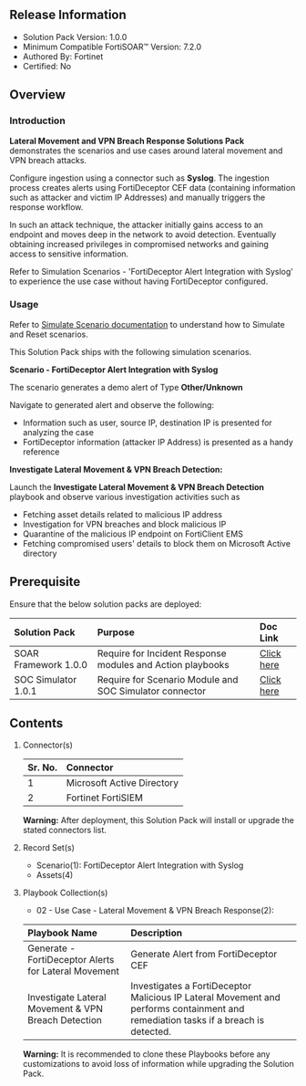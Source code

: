 ## Release Information

- Solution Pack Version: 1.0.0
- Minimum Compatible FortiSOAR™ Version: 7.2.0
- Authored By: Fortinet
- Certified: No

## Overview

### Introduction

**Lateral Movement and VPN Breach Response Solutions Pack** demonstrates the scenarios and use cases around lateral movement and VPN breach attacks.

Configure ingestion using a connector such as **Syslog**. The ingestion process creates alerts using FortiDeceptor CEF data (containing information such as attacker and victim IP Addresses) and manually triggers the response workflow.

In such an attack technique, the attacker initially gains access to an endpoint and moves deep in the network to avoid detection. Eventually obtaining increased privileges in compromised networks and gaining access to sensitive information.

Refer to Simulation Scenarios - 'FortiDeceptor Alert Integration with Syslog' to experience the use case without having FortiDeceptor configured.

### Usage

Refer to [Simulate Scenario documentation](https://github.com/fortinet-fortisoar/solution-pack-soc-simulator/blob/develop/docs/solution-pack-guide.md) to understand how to Simulate and Reset scenarios.

This Solution Pack ships with the following simulation scenarios. 

**Scenario - FortiDeceptor Alert Integration with Syslog**

The scenario generates a demo alert of Type **Other/Unknown**

Navigate to generated alert and observe the following:

- Information such as user, source IP, destination IP is presented for analyzing the case
- FortiDeceptor information (attacker IP Address) is presented as a handy reference

**Investigate Lateral Movement & VPN Breach Detection:**

Launch the **Investigate Lateral Movement & VPN Breach Detection** playbook and observe various investigation activities such as

- Fetching asset details related to malicious IP address
- Investigation for VPN breaches and block malicious IP
- Quarantine of the malicious IP endpoint on FortiClient EMS
- Fetching compromised users' details to block them on Microsoft Active directory

## Prerequisite

Ensure that the below solution packs are deployed:

|**Solution Pack**|**Purpose**|**Doc Link**|
| :- | :- | :- |
|SOAR Framework 1.0.0|Require for Incident Response modules and Action playbooks|[Click here](https://github.com/fortinet-fortisoar/solution-pack-soar-framework/blob/develop/README.md)|
|SOC Simulator 1.0.1|Require for Scenario Module and SOC Simulator connector| [Click here](https://github.com/fortinet-fortisoar/solution-pack-soc-simulator/blob/develop/README.md)|

## Contents

1. Connector(s)

    |**Sr. No.**|**Connector**|
    | :- | :- |
    |1|Microsoft Active Directory|
    |2|Fortinet FortiSIEM|

    **Warning:** After deployment, this Solution Pack will install or upgrade the stated connectors list.

2. Record Set(s)
    - Scenario(1): FortiDeceptor Alert Integration with Syslog
    - Assets(4)

3. Playbook Collection(s)

    - 02 - Use Case - Lateral Movement & VPN Breach Response(2):

    |**Playbook Name**|**Description**|
    | :- | :- |
    |Generate - FortiDeceptor Alerts for Lateral Movement | Generate Alert from FortiDeceptor CEF|
    |Investigate Lateral Movement & VPN Breach Detection | Investigates a FortiDeceptor Malicious IP Lateral Movement and performs containment and remediation tasks if a breach is detected.|

     **Warning:** It is recommended to clone these Playbooks before any customizations to avoid loss of information while upgrading the Solution Pack.
